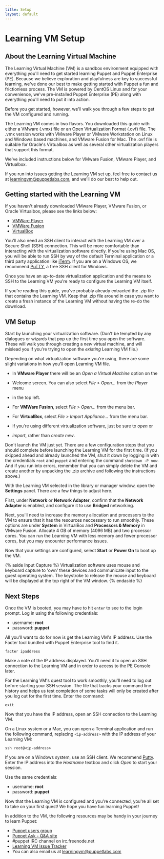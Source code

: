 ```yaml
---
title: Setup
layout: default
---
```


# Learning VM Setup

## About the Learning Virtual Machine

The Learning Virtual Machine (VM) is a sandbox environment equipped with
everything you'll need to get started learning Puppet and Puppet Enterprise
(PE). Because we believe exploration and playfulness are key to successful
learning, we've done our best to make getting started with Puppet a fun and
frictionless process. The VM is powered by CentOS Linux and for your
convenience, we've pre-installed Puppet Enterprise (PE) along with everything
you'll need to put it into action. 

Before you get started, however, we'll walk you through a few steps to get the
VM configured and running.

The Learning VM comes in two flavors. You downloaded this guide with either a
VMware (.vmx) file or an Open Virtualization Format (.ovf) file. The .vmx
version works with VMware Player or VMware Workstation on Linux and Windows
based machines, and VMware Fusion for Mac. The .ovf file is suitable for
Oracle's Virtualbox as well as several other virtualization players that support
this format.

We've included instructions below for VMware Fusion, VMware Player, and
Virtualbox. 

If you run into issues getting the Learning VM set up, feel free to contact us
at learningvm@puppetlabs.com, and we'll do our best to help out.

## Getting started with the Learning VM

If you haven't already downloaded VMware Player, VMware Fusion, or Oracle
Virtualbox, please see the links below:

* [VMWare Player](http://www.vmware.com/go/downloadplayer)
* [VMWare Fusion](http://www.vmware.com/go/downloadfusion)
* [VirtualBox](https://www.virtualbox.org/wiki/Downloads)

You'll also need an SSH client to interact with the Learning VM over a Secure
Shell (SSH) connection. This will be more comfortable than interacting with the
virtualization software directly. If you're using Mac OS, you will be able to
run SSH by way of the default Terminal application or a third party application
like [iTerm](http://iterm2.com/). If you are on a Windows OS, we recommend
[PuTTY](http://www.chiark.greenend.org.uk/~sgtatham/putty/download.html), a free
SSH client for Windows.

Once you have an up-to-date virtualization application and the means to SSH to
the Learning VM you're ready to configure the Learning VM itself.

If you're reading this guide, you've probably already extracted the .zip file
that contains the Learning VM. Keep that .zip file around in case you want to
create a fresh instance of the Learning VM without having the re-do the
download.

## VM Setup

Start by launching your virtualization software. (Don't be tempted by any
dialogues or wizards that pop up the first time you open the software. These
will walk you through creating a *new* virtual machine, and will mislead you if
you're trying to open the *existing* Learning VM file.) 

Depending on what virtualization software you're using, there are some slight
variations in how you'll open Learning VM file.

 * In __VMware Player__ there will be an _Open a Virtual Machine_ option on the
 * Welcome screen.  You can also select *File > Open...* from the *Player* menu
 * in the top left.
 
 * For __VMWare Fusion__,  select _File > Open..._ from the menu bar.
 
 * For __VirtualBox__, select _File > Import Appliance..._ from the menu bar.
 
 * If you're using different virtualization software, just be sure to *open* or
 * *import*, rather than *create new*.

Don't launch the VM just yet. There are a few configuration steps that you
should complete before launching the Learning VM for the first time. (If you
skipped ahead and already launched the VM, shut it down by logging in with the
credentials `root` and `puppet` and entering the command `shutdown -P now`. And
if you run into errors, remember that you can simply delete the VM and create
  another by unpacking the .zip archive and following the instructions above.)

With the Learning VM selected in the library or manager window, open the
__Settings__ panel. There are a few things to adjust here.

First, under **Network** or **Network Adapter**, confirm that the **Network
Adapter** is enabled, and configure it to use **Bridged** networking.

Next, you'll need to increase the memory allocation and processors to the VM to
ensure that it has the resources neccessary to run smoothly. These options are
under **System** in VirtualBox and **Processors & Memory** in VMware Fusion.
Allocate 4 GB of memory (4096 MB) and two processor cores. You can run the
Learning VM with less memory and fewer processor cores, but you may encounter
performance issues.

Now that your settings are configured, select __Start__ or __Power On__ to boot
up the VM.

{% aside Input Capture %}
Virtualization software uses mouse and keyboard capture to 'own' these devices
and communicate input to the guest operating system. The keystroke to release
the mouse and keyboard will be displayed at the top right of the VM window.
{% endaside %}

## Next Steps

Once the VM is booted, you may have to hit `enter` to see to the login prompt.
Log in using the following credentials:

* username: **root**
* password: **puppet**

All you'll want to do for now is get the Learning VM's IP address. Use the
Facter tool bundled with Puppet Enterprise tool to find it.
		
    facter ipaddress

Make a note of the IP address displayed. You'll need it to open an SSH
connection to the Learning VM and in order to access to the PE Console later.

For the Learning VM's quest tool to work smoothly, you'll need to log out before
starting your SSH session. The file that tracks your command line history and
helps us test completion of some tasks will only be created after you log out
for the first time. Enter the command:

    exit

Now that you have the IP address, open an SSH connection to the Learning VM. 

On a Linux system or a Mac, you can open a Terminal application and run the
following command, replacing `<ip-address>` with the IP address of your Learning
VM:

    ssh root@<ip-address>

If you are on a Windows system, use an SSH client. We recommend
[Putty](http://www.chiark.greenend.org.uk/~sgtatham/putty/download.html). Enter
the IP address into the *Hostname* textbox and click *Open* to start your
session.

Use the same credentials:

 * username: **root**
 * password: **puppet**

Now that the Learning VM is configured and you're connected, you're all set to
take on your first quest! We hope you have fun learning Puppet!

In addition to the VM, the following resources may be handy in your journey to
learn Puppet:

* [Puppet users group](http://groups.google.com/group/puppet-users)
* [Puppet Ask - Q&A site](http://ask.puppetlabs.com)
* \#puppet IRC channel on irc.freenode.net
* [Learning VM Issue Tracker](https://tickets.puppetlabs.com/browse/LEARNVM)
* You can also email us at <learningvm@puppetlabs.com>

